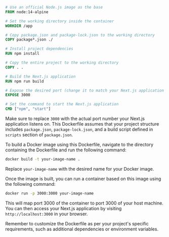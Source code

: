 
```Dockerfile
# Use an official Node.js image as the base
FROM node:14-alpine

# Set the working directory inside the container
WORKDIR /app

# Copy package.json and package-lock.json to the working directory
COPY package*.json ./

# Install project dependencies
RUN npm install

# Copy the entire project to the working directory
COPY . .

# Build the Next.js application
RUN npm run build

# Expose the desired port (change it to match your Next.js application's port)
EXPOSE 3000

# Set the command to start the Next.js application
CMD ["npm", "start"]
```

Make sure to replace `3000` with the actual port number your Next.js application listens on. This Dockerfile assumes that your project structure includes `package.json`, `package-lock.json`, and a build script defined in `scripts` section of `package.json`.

To build a Docker image using this Dockerfile, navigate to the directory containing the Dockerfile and run the following command:

```bash
docker build -t your-image-name .
```

Replace `your-image-name` with the desired name for your Docker image.

Once the image is built, you can run a container based on this image using the following command:

```bash
docker run -p 3000:3000 your-image-name
```

This will map port 3000 of the container to port 3000 of your host machine. You can then access your Next.js application by visiting `http://localhost:3000` in your browser.

Remember to customize the Dockerfile as per your project's specific requirements, such as additional dependencies or environment variables.